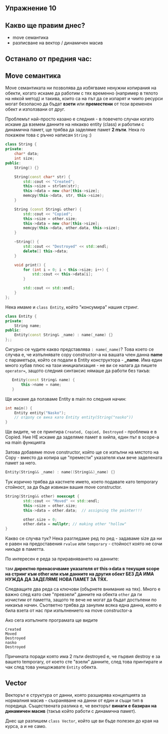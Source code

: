 ## Упражнение 10

## Какво ще правим днес?

- move семантика
- разписване на вектор / динамичен масив

## **Останало от предния час:**

## Move семантика

Move семантиката ни позволява да избягваме ненужни копирания на обекти, когато искаме да работим с тях временно (например в тялото на някой метод) и такива, които са на път да се изпарят и чиито ресурси могат безопасно да бъдат **взети** или **преместени** от този временен обект и използвани от друг.

Проблемът най-просто казано е следния - в повечето случаи когато искаме да вземем данните на някакво entity (class) и работим с динамична памет, ще трябва да заделяме памет **2 пъти**. Нека го покажем това с ръчно написан `String` :)

```c++
class String {
private:
    char* data;
    int size;
public:
    String() {}

    String(const char* str) {
        std::cout << "Created";
        this->size = strlen(str);
        this->data = new char[this->size];
        memcpy(this->data, str, this->size);
    }

    String (const String& other) {
        std::cout << "Copied";
        this->size = other.size;
        this->data = new char[this->size];
        memcpy(this->data, other.data, this->size);
    }

    ~String() {
        std::cout << "Destroyed" << std::endl;
        delete[] this->data;
    }

    void print() {
        for (int i = 0; i < this->size; i++) {
            std::cout << this->data[i];
        }

        std::cout << std::endl;
    }
};
```

Нека имаме и `class Entity`, който "консумира" нашия стринг.

```c++
class Entity {
private:
    String name;
public:
    Entity(const String& _name) : name(_name) {}
};;
```

Сигурно се чудите какво представлява `: name(_name)`?
Това което се случва е, че изпълнявате copy constructor-a на вашата член данна **name** с параметъра, който се подали в Entity конструктора - **\_name**. Има един много хубав плюс на тази инициализация - не ви се налага да пишете `operator=`, защото следния синтаксис нямаше да работи без такъв:

```c++
   Entity(const String& name) {
       this->name = name;
   }
```

Ще искаме да ползваме Entity в main по следния начин:

```c++
int main() {
    Entity entity("Nasko");
    // отдолу се вика като Entity entity(String("nasko"))
}
```

Ще видите, че се принтира `Created, Copied, Destroyed` - проблема е в Copied. Ние НЕ искаме да заделяме памет в хийпа, един път в scope-a на main функцията

Затова добавяме move constructor, който ще се изпълни на мястото на Copy - вместо да копира ще "премести" указателя към вече заделената памет за него.

```c++
Entity(String&& _name) : name((String&&)_name) {}
```

Тук изрично трябва да кастнете името, което подавате като temporary стойност, за да бъде извикан вашия move constructor.

```c++
String(String&& other) noexcept {
        std::cout << "Moved" << std::endl;
        this->size = other.size;
        this->data = other.data;  // assigning the pointer!!!

        other.size = 0;
        other.data = nullptr; // making other "hollow"
}
```

Какво се случва тук? Нека разгледаме ред по ред - задаваме size да ни е равен на предоставения `rvalue` или `temporary` - стойност която не сочи никъде в паметта.

По интересен е реда за приравняването на данните:

там **директно пренасочваме указателя от this->data в текущия scope на стринг към other или към данните на другия обект БЕЗ ДА ИМА НУЖДА ДА ЗАДЕЛЯМЕ НОВА ПАМЕТ ЗА ТЯХ.**

Следващите два реда са ключови (обърнете внимание на тях). Много е важно след като сме "превзели" данните на обекта `other` да ги изчистим от паметта, защото те вече не могат да бъдат достъпени по никакъв начин. Съответно трябва да занулим всяка една данна, която е била взета от нас при изпълнението на move constructor-а

Ако сега изпълните програмата ще видите

```
Created
Moved
Destroyed
nasko
Destroyed
```

Причината поради която има 2 пъти destroyed е, че първия destroy е за вашето temporary, от което сте "взели" данните, след това принтирате и чак след това унищожавате `Entity` обекта.

## Vector

Векторът е структура от данни, която разширява концепцията за нормалния масив - съхраняване на данни от един и същи тип в поредица. Съществената разлика е, че векторът **винаги е базиран на динамичен масив** (такъв който работи с динамична памет).

Днес ще разпишем `class Vector`, който ще ви бъде полезен до края на курса, а и не само.
